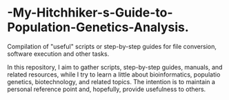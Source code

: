 # -My-Hitchhiker-s-Guide-to-Population-Genetics-Analysis.
Compilation of "useful" scripts or step-by-step guides for file conversion, software execution and other tasks.

In this repository, I aim to gather scripts, step-by-step guides, manuals, and related resources, while I try to learn a little about bioinformatics, populatio genetics, biotechnology, and related topics. The intention is to maintain a personal reference point and, hopefully, provide usefulness to others.
